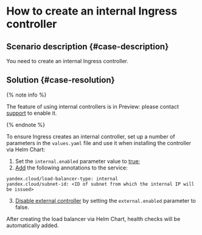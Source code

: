 # How to create an internal Ingress controller



## Scenario description {#case-description}

You need to create an internal Ingress controller.

## Solution {#case-resolution}

{% note info %}

The feature of using internal controllers is in Preview: please contact [support](https://console.cloud.yandex.ru/support?section=contact) to enable it.

{% endnote %}

To ensure Ingress creates an internal controller, set up a number of parameters in the `values.yaml` file and use it when installing the controller via Helm Chart:

1. Set the `internal.enabled` parameter value to [true](https://github.com/kubernetes/ingress-nginx/blob/3aa53aaf5b210dd937598928e172ef1478e90e69/charts/ingress-nginx/values.yaml#L526);
2. [Add](https://github.com/kubernetes/ingress-nginx/blob/3aa53aaf5b210dd937598928e172ef1478e90e69/charts/ingress-nginx/values.yaml#L528) the following annotations to the service:

```
yandex.cloud/load-balancer-type: internal
yandex.cloud/subnet-id: <ID of subnet from which the internal IP will be issued>
```

3. [Disable external controller](https://github.com/kubernetes/ingress-nginx/blob/3aa53aaf5b210dd937598928e172ef1478e90e69/charts/ingress-nginx/values.yaml#L521) by setting the `external.enabled` parameter to false.

After creating the load balancer via Helm Chart, health checks will be automatically added.